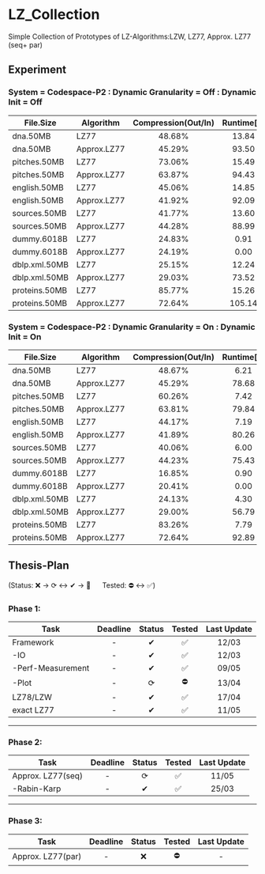 # LZ_Collection

Simple Collection of Prototypes of LZ-Algorithms:LZW, LZ77, Approx. LZ77 (seq+ par)

## Experiment

### System = Codespace-P2 : Dynamic Granularity = Off : Dynamic Init = Off

|File.Size|Algorithm|Compression(Out/In)|Runtime[s]|Factors(#/In)|Memory(Mem[Byte]/In)|
|---------------|---------------|:---------------:|:---------------:|:---------------:|:---------------:|
|dna.50MB|LZ77|48.68%|13.84|7.35%|20.00|
|dna.50MB|Approx.LZ77|45.29%|93.50|11.32%|12.27|
|pitches.50MB|LZ77|73.06%|15.49|11.03%|20.00|
|pitches.50MB|Approx.LZ77|63.87%|94.43|15.97%|14.65|
|english.50MB|LZ77|45.06%|14.85|6.80%|20.00|
|english.50MB|Approx.LZ77|41.92%|92.09|10.48%|8.97|
|sources.50MB|LZ77|41.77%|13.60|6.31%|20.00|
|sources.50MB|Approx.LZ77|44.28%|88.99|11.07%|9.47|
|dummy.6018B|LZ77|24.83%|0.91|7.76%|20.00|
|dummy.6018B|Approx.LZ77|24.19%|0.00|11.05%|8.88|
|dblp.xml.50MB|LZ77|25.15%|12.24|3.80%|20.00|
|dblp.xml.50MB|Approx.LZ77|29.03%|73.52|7.26%|5.54|
|proteins.50MB|LZ77|85.77%|15.26|12.95%|20.00|
|proteins.50MB|Approx.LZ77|72.64%|105.14|18.16%|20.60|


### System = Codespace-P2 : Dynamic Granularity = On : Dynamic Init = On

|File.Size|Algorithm|Compression(Out/In)|Runtime[s]|Factors(#/In)|Memory(Mem[Byte]/In)|
|---------------|---------------|:---------------:|:---------------:|:---------------:|:---------------:|
|dna.50MB|LZ77|48.67%|6.21|7.35%|20.00|
|dna.50MB|Approx.LZ77|45.29%|78.68|11.32%|12.27|
|pitches.50MB|LZ77|60.26%|7.42|19.26%|20.00|
|pitches.50MB|Approx.LZ77|63.81%|79.84|15.97%|14.65|
|english.50MB|LZ77|44.17%|7.19|7.11%|20.00|
|english.50MB|Approx.LZ77|41.89%|80.26|10.48%|8.97|
|sources.50MB|LZ77|40.06%|6.00|6.98%|20.00|
|sources.50MB|Approx.LZ77|44.23%|75.43|11.07%|9.47|
|dummy.6018B|LZ77|16.85%|0.90|9.70%|20.00|
|dummy.6018B|Approx.LZ77|20.41%|0.00|11.05%|9.42|
|dblp.xml.50MB|LZ77|24.13%|4.30|4.22%|20.00|
|dblp.xml.50MB|Approx.LZ77|29.00%|56.79|7.26%|5.54|
|proteins.50MB|LZ77|83.26%|7.79|14.44%|20.00|
|proteins.50MB|Approx.LZ77|72.64%|92.89|18.16%|20.60|

## Thesis-Plan

(Status: ❌ &rarr; ⟳ &harr; ✔ &rarr; 🌟 &nbsp;&nbsp;&nbsp;&nbsp; Tested: ⛔ &harr; ✅)


### Phase 1:
|Task               |Deadline   |Status  |Tested     |Last Update|
|-------------------|:---------:|:------:|:---------:|:---------:|
|Framework          |-          |✔       |✅          |12/03      |
| -IO               |-          |✔       |✅          |12/03      |
| -Perf-Measurement |-          |✔       |✅          |09/05      |
| -Plot             |-          |⟳       |⛔          |13/04      |
|LZ78/LZW           |-          |✔       |✅          |17/04      |
|exact LZ77         |-          |✔       |✅          |11/05      |

---
### Phase 2:
|Task               |Deadline   |Status  |Tested     |Last Update|
|-------------------|:---------:|:------:|:---------:|:---------:|
|Approx. LZ77(seq)  |-          |⟳       |✅          |11/05      |
| -Rabin-Karp       |-          |✔       |✅          |25/03      |

---
### Phase 3:
|Task               |Deadline   |Status  |Tested     |Last Update|
|-------------------|:---------:|:------:|:---------:|:---------:|
|Approx. LZ77(par)  |-          |❌       |⛔          |-          |


